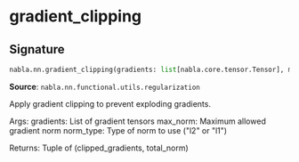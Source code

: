 # gradient_clipping

## Signature

```python
nabla.nn.gradient_clipping(gradients: list[nabla.core.tensor.Tensor], max_norm: float = 1.0, norm_type: str = 'l2') -> tuple[list[nabla.core.tensor.Tensor], nabla.core.tensor.Tensor]
```

**Source**: `nabla.nn.functional.utils.regularization`

Apply gradient clipping to prevent exploding gradients.

Args:
    gradients: List of gradient tensors
    max_norm: Maximum allowed gradient norm
    norm_type: Type of norm to use ("l2" or "l1")

Returns:
    Tuple of (clipped_gradients, total_norm)

